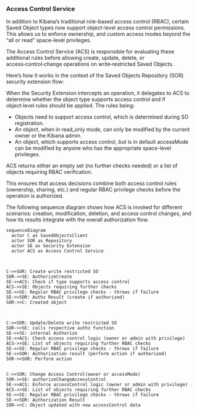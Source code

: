 ### Access Control Service

In addition to Kibana’s traditional role-based access control (RBAC), certain Saved Object types now support object-level access control permissions. This allows us to enforce ownership, and custom access modes beyond the “all or read” space-level privileges.

The Access Control Service (ACS) is responsible for evaluating these additional rules before allowing create, update, delete, or access‑control‑change operations on write‑restricted Saved Objects.

Here’s how it works in the context of the Saved Objects Repository (SOR) security extension flow:

When the Security Extension intercepts an operation, it delegates to ACS to determine whether the object type supports access control and if object‑level rules should be applied. The rules being:

- Objects need to support access control, which is determined during SO registration.
- An object, when in read_only mode, can only be modified by the current owner or the Kibana admin.
- An object, which supports access control, but is in default accessMode can be modified by anyone who has the appropriate space-level privileges.

ACS returns either an empty set (no further checks needed) or a list of objects requiring RBAC verification.

This ensures that access decisions combine both access control rules (ownership, sharing, etc.) and regular RBAC privilege checks before the operation is authorized.

The following sequence diagram shows how ACS is invoked for different scenarios: creation, modification, deletion, and access control changes, and how its results integrate with the overall authorization flow.

```mermaid
sequenceDiagram
  actor C as SavedObjectsClient
  actor SOR as Repository
  actor SE as Security Extension
  actor ACS as Access Control Service



C->>SOR: Create write restricted SO
SOR->>SE: AuthorizeCreate
SE->>ACS: Check if type supports access control
ACS->>SE: Objects requiring further checks
SE->>SE: Regular RBAC privilege checks - throws if failure
SE->>SOR: Authz Result (create if authorized)
SOR->>C: Created object



C->>SOR: Update/Delete write restricted SO
SOR->>SE: calls respective authz function
SE->>SE: internal Authorize
SE->>ACS: Check access control logic (owner or admin with privilege)
ACS->>SE: List of objects requiring further RBAC checks
SE->>SE: Regular RBAC privilege checks - throws if failure
SE->>SOR: Authorization result (perform action if authorized)
SOR->>SOR: Perform action


C->>SOR: Change Access Control(owner or accessMode)
SOR->>SE: authorizeChangeAccessControl
SE->>ACS: Enforce accessControl logic (owner or admin with privilege)
ACS->>SE: List of objects requiring further RBAC checks
SE->>SE: Regular RBAC privilege checks - throws if failure
SE->>SOR: Authorization Result
SOR->>C: Object updated with new accessControl data
```
